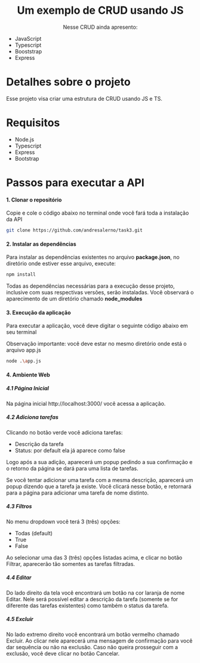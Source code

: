 <h1 align=center>
  Um exemplo de CRUD usando JS
</h1>

<p align=center>
  Nesse CRUD ainda apresento:
  <ul>
    <li>JavaScript</li>
    <li>Typescript</li>
    <li>Booststrap</li>
    <li>Express</li>
  </ul>
</p>

# Detalhes sobre o projeto
Esse projeto visa criar uma estrutura de CRUD usando JS e TS.

# Requisitos
- Node.js
- Typescript
- Express
- Bootstrap

# Passos para executar a API

<h4>1. Clonar o repositório</h4>

 <p>Copie e cole o código abaixo no terminal onde você fará toda a instalação da API</p>
   
```bash
git clone https://github.com/andresalerno/task3.git

```

<h4>2. Instalar as dependências</h4>

<p>Para instalar as dependências existentes no arquivo <strong>package.json</strong>, no diretório onde estiver esse arquivo, execute:</p>

```bash
npm install

```

<p>Todas as dependências necessárias para a execução desse projeto, inclusive com suas respectivas versões, serão instaladas. Você observará o aparecimento de um diretório chamado <strong>node_modules</strong></p>

<h4>3. Execução da aplicação</h4>

<p>Para executar a aplicação, você deve digitar o seguinte código abaixo em seu terminal

  Observação importante: você deve estar no mesmo diretório onde está o arquivo app.js

</p>

```bash
node .\app.js

```

<h4>4. Ambiente Web</h4>

<h5>4.1 Página Inicial</h5>

<p>Na página inicial <link>http://localhost:3000/</link> você acessa a aplicação.</p>

<h5>4.2 Adiciona tarefas</h5>

<p>Clicando no botão verde você adiciona tarefas:

<ul>
  <li>Descrição da tarefa</li>
  <li>Status: por default ela já aparece como false</li>
</ul>

Logo após a sua adição, aparecerá um popup pedindo a sua confirmação e o retorno da página se dará para uma lista de tarefas.

Se você tentar adicionar uma tarefa com a mesma descrição, aparecerá um popup dizendo que a tarefa ja existe. Você clicará nesse botão, e retornará para a página para adicionar uma tarefa de nome distinto.

</p>

<h5>4.3 Filtros</h5>

<p>No menu dropdown você terá 3 (três) opções:

<ul>
  <li>Todas (default)</li>
  <li>True</li>
  <li>False</li>

</ul>

Ao selecionar uma das 3 (três) opções listadas acima, e clicar no botão Filtrar, aparecerão tão somentes as tarefas filtradas.

</p>

<h5>4.4 Editar</h5>

<p>

Do lado direito da tela você encontrará um botão na cor laranja de nome Editar. Nele será possível editar a descrição da tarefa (somente se for diferente das tarefas existentes) como também o status da tarefa.

</p>

<h5>4.5 Excluir</h5>

<p>

No lado extremo direito você encontrará um botão vermelho chamado Excluir. Ao clicar nele aparecerá uma mensagem de confirmação para você dar sequência ou não na exclusão. Caso não queira prosseguir com a exclusão, você deve clicar no botão Cancelar.

</p>